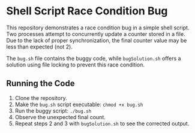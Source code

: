 # Shell Script Race Condition Bug

This repository demonstrates a race condition bug in a simple shell script.  Two processes attempt to concurrently update a counter stored in a file. Due to the lack of proper synchronization, the final counter value may be less than expected (not 2).

The `bug.sh` file contains the buggy code, while `bugSolution.sh` offers a solution using file locking to prevent this race condition.

## Running the Code

1. Clone the repository.
2. Make the `bug.sh` script executable: `chmod +x bug.sh`
3. Run the buggy script: `./bug.sh`
4. Observe the unexpected final count.
5. Repeat steps 2 and 3 with `bugSolution.sh` to see the corrected output.